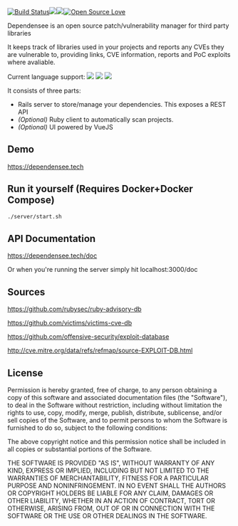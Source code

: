 [![Build Status](https://travis-ci.com/PercussiveElbow/Dependensee.svg?token=pvU3wgppiDA8vnEdogBq&branch=master)](https://travis-ci.com/PercussiveElbow/Dependensee)<a href="https://codeclimate.com/repos/5aa7e0eca785aa028600a9a2/test_coverage"><img src="https://api.codeclimate.com/v1/badges/6bbd1f9404a076d9834f/test_coverage" /></a><a href="https://codeclimate.com/repos/5aa7e0eca785aa028600a9a2/maintainability"><img src="https://api.codeclimate.com/v1/badges/6bbd1f9404a076d9834f/maintainability" /></a>[![Open Source Love](https://badges.frapsoft.com/os/mit/mit.svg?v=102)](https://github.com/ellerbrock/open-source-badge/)


Dependensee is an open source patch/vulnerability manager for third party libraries

It keeps track of libraries used in your projects and reports any CVEs they are vulnerable to, providing links, CVE information, reports and PoC exploits where avaliable.

Current language support:
<a href="https://img.shields.io/badge/language-ruby-red.svg"><img src="https://img.shields.io/badge/language-ruby-red.svg"/></a>
<a href="https://img.shields.io/badge/language-java-blue.svg"><img src="https://img.shields.io/badge/language-java-blue.svg"/></a>
<a href="https://img.shields.io/badge/language-python-green.svg"><img src="https://img.shields.io/badge/language-python-green.svg"/></a>

It consists of three parts:
- Rails server to store/manage your dependencies. This exposes a REST API
- *(Optional)* Ruby client to automatically scan projects.
- *(Optional)* UI powered by VueJS

## Demo
https://dependensee.tech

## Run it yourself (Requires Docker+Docker Compose)
```bash
./server/start.sh
```

## API Documentation
https://dependensee.tech/doc

Or when you're running the server simply hit localhost:3000/doc

## Sources
https://github.com/rubysec/ruby-advisory-db

https://github.com/victims/victims-cve-db

https://github.com/offensive-security/exploit-database

http://cve.mitre.org/data/refs/refmap/source-EXPLOIT-DB.html

## License
Permission is hereby granted, free of charge, to any person obtaining a copy of this software and associated documentation files (the "Software"), to deal in the Software without restriction, including without limitation the rights to use, copy, modify, merge, publish, distribute, sublicense, and/or sell copies of the Software, and to permit persons to whom the Software is furnished to do so, subject to the following conditions:

The above copyright notice and this permission notice shall be included in all copies or substantial portions of the Software.

THE SOFTWARE IS PROVIDED "AS IS", WITHOUT WARRANTY OF ANY KIND, EXPRESS OR IMPLIED, INCLUDING BUT NOT LIMITED TO THE WARRANTIES OF MERCHANTABILITY, FITNESS FOR A PARTICULAR PURPOSE AND NONINFRINGEMENT. IN NO EVENT SHALL THE AUTHORS OR COPYRIGHT HOLDERS BE LIABLE FOR ANY CLAIM, DAMAGES OR OTHER LIABILITY, WHETHER IN AN ACTION OF CONTRACT, TORT OR OTHERWISE, ARISING FROM, OUT OF OR IN CONNECTION WITH THE SOFTWARE OR THE USE OR OTHER DEALINGS IN THE SOFTWARE.
